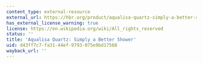 ```yaml
---
content_type: external-resource
external_url: https://hbr.org/product/aqualisa-quartz-simply-a-better-shower/502030-PDF-ENG
has_external_license_warning: true
license: https://en.wikipedia.org/wiki/All_rights_reserved
status: ''
title: 'Aqualisa Quartz: Simply a Better Shower'
uid: d43ff7c7-fa31-44ef-9793-075e9bd17568
wayback_url: ''
---
```

